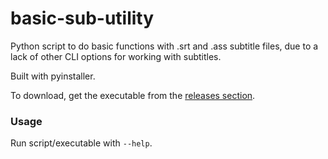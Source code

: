 # basic-sub-utility

Python script to do basic functions with .srt and .ass subtitle files, due to a lack of other CLI options for working with subtitles.

Built with pyinstaller.

To download, get the executable from the [releases section](https://github.com/Ulidtsoa01/basic-sub-utility/releases).

### Usage

Run script/executable with `--help`.
